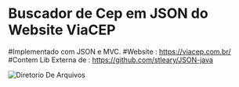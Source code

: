 # Buscador de Cep em JSON do Website ViaCEP <br>

#Implementado com JSON e MVC. 
#Website : https://viacep.com.br/<br>
#Contem Lib Externa de : https://github.com/stleary/JSON-java

![Diretorio De Arquivos](https://imgur.com/7P57nog)
